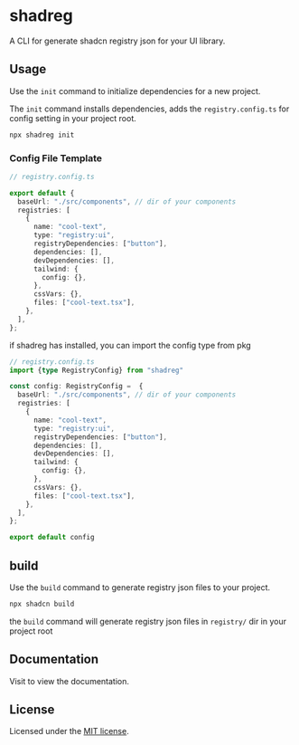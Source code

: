 # shadreg

A CLI for generate shadcn registry json for your UI library.

## Usage

Use the `init` command to initialize dependencies for a new project.

The `init` command installs dependencies, adds the `registry.config.ts` for config setting in your project root.

```bash
npx shadreg init
```

### Config File Template

``` ts
// registry.config.ts

export default {
  baseUrl: "./src/components", // dir of your components
  registries: [
    {
      name: "cool-text", 
      type: "registry:ui",
      registryDependencies: ["button"],
      dependencies: [],
      devDependencies: [],
      tailwind: {
        config: {},
      },
      cssVars: {},
      files: ["cool-text.tsx"],
    },
  ],
};
```

if shadreg has installed, you can import the config type from pkg

``` ts
// registry.config.ts
import {type RegistryConfig} from "shadreg"

const config: RegistryConfig =  {
  baseUrl: "./src/components", // dir of your components
  registries: [
    {
      name: "cool-text", 
      type: "registry:ui",
      registryDependencies: ["button"],
      dependencies: [],
      devDependencies: [],
      tailwind: {
        config: {},
      },
      cssVars: {},
      files: ["cool-text.tsx"],
    },
  ],
};

export default config
```

## build

Use the `build` command to generate registry json files to your project.

```bash
npx shadcn build
```

the `build` command will generate registry json files in `registry/` dir in your project root 


## Documentation

Visit  to view the documentation.

## License

Licensed under the [MIT license](https://github.com/shadcn/ui/blob/main/LICENSE.md).